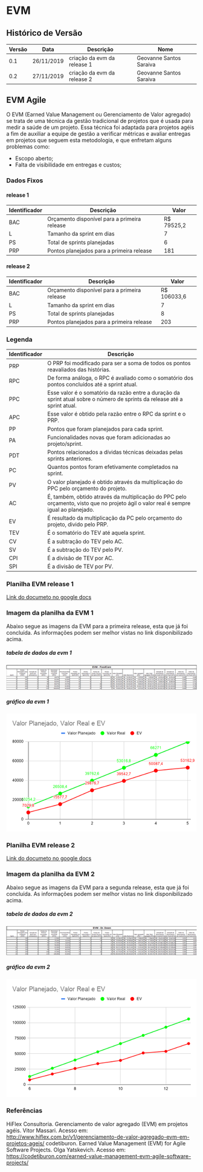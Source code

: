 # EVM

## Histórico de Versão

|Versão|Data|Descrição|Nome|
|---|---|---|---|
|0.1|26/11/2019|criação da evm da release 1|Geovanne Santos Saraiva|
|0.2|27/11/2019|criação da evm da release 2|Geovanne Santos Saraiva|

## EVM Agile

O EVM (Earned Value Management ou Gerenciamento de Valor agregado) se trata de uma técnica da gestão tradicional de projetos que é usada para medir a saúde de um projeto. Essa técnica foi adaptada para projetos agéis a fim de auxiliar a equipe de gestão a verificar métricas e avaliar entregas em projetos que seguem esta metodologia, e que enfretam alguns problemas como:

- Escopo aberto;
- Falta de visibilidade em entregas e custos;

### Dados Fixos

#### release 1

|Identificador|Descrição|Valor|
|---|---|---|
|BAC|	Orçamento disponível para a primeira release	|R$ 79525,2|
|L|Tamanho da sprint em dias|	7|
|PS|Total de sprints planejadas|6|
|PRP|	Pontos planejados para a primeira release|181|

#### release 2

|Identificador|Descrição|Valor|
|---|---|---|
|BAC|	Orçamento disponível para a primeira release	|R$ 106033,6|
|L|Tamanho da sprint em dias|	7|
|PS|Total de sprints planejadas|8|
|PRP|	Pontos planejados para a primeira release|203|

### Legenda

|Identificador|	Descrição|
|---|---|
|PRP|	O PRP foi modificado para ser a soma de todos os pontos reavaliados das histórias.|
|RPC|	De forma análoga, o RPC é avaliado como o somatório dos pontos concluídos até a sprint atual.|
|PPC|	Esse valor é o somatório da razão entre a duração da sprint atual sobre o número de sprints da release até a sprint atual.|
|APC|	Esse valor é obtido pela razão entre o RPC da sprint e o PRP.|
|PP|	Pontos que foram planejados para cada sprint.|
|PA|	Funcionalidades novas que foram adicionadas ao projeto/sprint.|
|PDT|	Pontos relacionados a dívidas técnicas deixadas pelas sprints anteriores.|
|PC|	Quantos pontos foram efetivamente completados na sprint.|
|PV|	O valor planejado é obtido através da multiplicação do PPC pelo orçamento do projeto.|
|AC|	É, também, obtido através da multiplicação do PPC pelo orçamento, visto que no projeto ágil o valor real é sempre igual ao planejado.|
|EV|	É resultado da multiplicação da PC pelo orçamento do projeto, divido pelo PRP.|
|TEV|	É o somatório do TEV até aquela sprint.|
|CV|	É a subtração do TEV pelo AC.|
|SV|	É a subtração do TEV pelo PV.|
|CPI|	É a divisão de TEV por AC.|
|SPI|	É a divisão de TEV por PV.|

### Planilha EVM release 1
[Link do documeto no google docs](https://docs.google.com/spreadsheets/d/12XbYox-x53jGSFJjHqkYMSvsLEmUCTIZVg462C6axI0/edit#gid=0)

### Imagem da planilha da EVM 1

Abaixo segue as imagens da EVM para a primeira release, esta que já foi concluída. As informações podem ser melhor vistas no link disponibilizado acima.

##### tabela de dados da evm 1

![EVM 1](img/evm_1.png)

##### gráfico da evm 1

![EV 1](img/ev1.png)

### Planilha EVM release 2
[Link do documeto no google docs](https://docs.google.com/spreadsheets/d/1Wj-KKK2OqgT-xWlo9CLOnf6XgVcxbwoo933VRXpf5eY/edit?usp=sharing)

### Imagem da planilha da EVM 2

Abaixo segue as imagens da EVM para a segunda release, esta que já foi concluída. As informações podem ser melhor vistas no link disponibilizado acima.

##### tabela de dados da evm 2

![EVM 1](img/evm_2.png)

##### gráfico da evm 2

![EV 1](img/ev2.png)

### Referências
HiFlex Consultoria. Gerenciamento de valor agregado (EVM) em projetos agéis. Vitor Massari. Acesso em: http://www.hiflex.com.br/v1/gerenciamento-de-valor-agregado-evm-em-projetos-ageis/ codetiburon. Earned Value Management (EVM) for Agile Software Projects. Olga Yatskevich. Acesso em: https://codetiburon.com/earned-value-management-evm-agile-software-projects/
